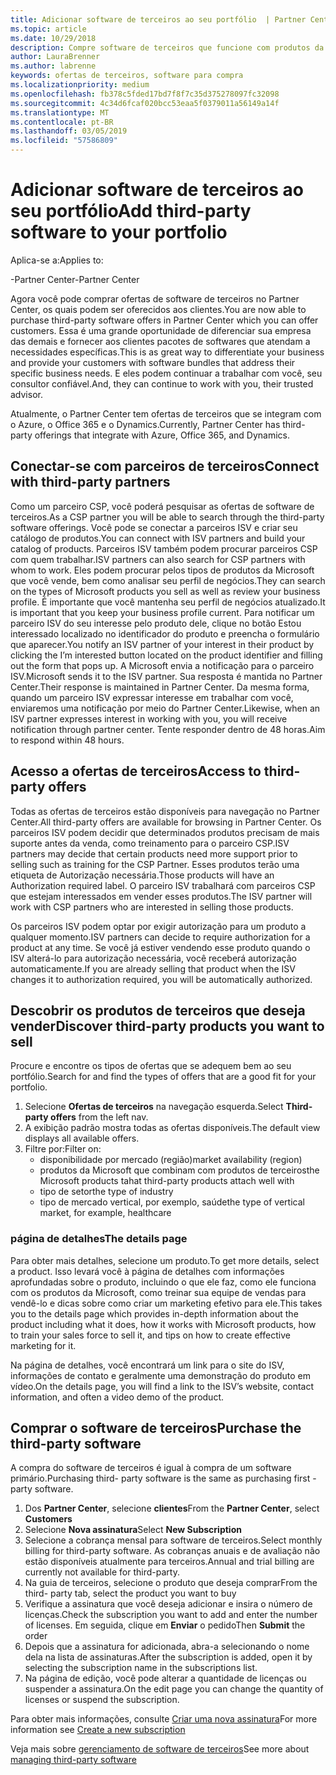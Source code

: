 ```yaml
---
title: Adicionar software de terceiros ao seu portfólio  | Partner Center
ms.topic: article
ms.date: 10/29/2018
description: Compre software de terceiros que funcione com produtos da Microsoft
author: LauraBrenner
ms.author: labrenne
keywords: ofertas de terceiros, software para compra
ms.localizationpriority: medium
ms.openlocfilehash: fb378c5fded17bd7f8f7c35d375278097fc32098
ms.sourcegitcommit: 4c34d6fcaf020bcc53eaa5f0379011a56149a14f
ms.translationtype: MT
ms.contentlocale: pt-BR
ms.lasthandoff: 03/05/2019
ms.locfileid: "57586809"
---
```

# <a name="add-third-party-software-to-your-portfolio"></a><span data-ttu-id="777cd-104">Adicionar software de terceiros ao seu portfólio</span><span class="sxs-lookup"><span data-stu-id="777cd-104">Add third-party software to your portfolio</span></span>

<span data-ttu-id="777cd-105">Aplica-se a:</span><span class="sxs-lookup"><span data-stu-id="777cd-105">Applies to:</span></span>

<span data-ttu-id="777cd-106">-Partner Center</span><span class="sxs-lookup"><span data-stu-id="777cd-106">-Partner Center</span></span>

<span data-ttu-id="777cd-107">Agora você pode comprar ofertas de software de terceiros no Partner Center, os quais podem ser oferecidos aos clientes.</span><span class="sxs-lookup"><span data-stu-id="777cd-107">You are now able to purchase third-party software offers in Partner Center which you can offer customers.</span></span> <span data-ttu-id="777cd-108">Essa é uma grande oportunidade de diferenciar sua empresa das demais e fornecer aos clientes pacotes de softwares que atendam a necessidades específicas.</span><span class="sxs-lookup"><span data-stu-id="777cd-108">This is as great way to differentiate your business and provide your customers with software bundles that address their specific business needs.</span></span> <span data-ttu-id="777cd-109">E eles podem continuar a trabalhar com você, seu consultor confiável.</span><span class="sxs-lookup"><span data-stu-id="777cd-109">And, they can continue to work with you, their trusted advisor.</span></span>

<span data-ttu-id="777cd-110">Atualmente, o Partner Center tem ofertas de terceiros que se integram com o Azure, o Office 365 e o Dynamics.</span><span class="sxs-lookup"><span data-stu-id="777cd-110">Currently, Partner Center has third-party offerings that integrate with Azure, Office 365, and Dynamics.</span></span> 

## <a name="connect-with-third-party-partners"></a><span data-ttu-id="777cd-111">Conectar-se com parceiros de terceiros</span><span class="sxs-lookup"><span data-stu-id="777cd-111">Connect with third-party partners</span></span>
 
<span data-ttu-id="777cd-112">Como um parceiro CSP, você poderá pesquisar as ofertas de software de terceiros.</span><span class="sxs-lookup"><span data-stu-id="777cd-112">As a CSP partner you will be able to search through the third-party software offerings.</span></span> <span data-ttu-id="777cd-113">Você pode se conectar a parceiros ISV e criar seu catálogo de produtos.</span><span class="sxs-lookup"><span data-stu-id="777cd-113">You can connect with ISV partners and build your catalog of products.</span></span> <span data-ttu-id="777cd-114">Parceiros ISV também podem procurar parceiros CSP com quem trabalhar.</span><span class="sxs-lookup"><span data-stu-id="777cd-114">ISV partners can also search for CSP partners with whom to work.</span></span> <span data-ttu-id="777cd-115">Eles podem procurar pelos tipos de produtos da Microsoft que você vende, bem como analisar seu perfil de negócios.</span><span class="sxs-lookup"><span data-stu-id="777cd-115">They can search on the types of Microsoft products you sell as well as review your business profile.</span></span> <span data-ttu-id="777cd-116">É importante que você mantenha seu perfil de negócios atualizado.</span><span class="sxs-lookup"><span data-stu-id="777cd-116">It is important that you keep your business profile current.</span></span> <span data-ttu-id="777cd-117">Para notificar um parceiro ISV do seu interesse pelo produto dele, clique no botão Estou interessado localizado no identificador do produto e preencha o formulário que aparecer.</span><span class="sxs-lookup"><span data-stu-id="777cd-117">You notify an ISV partner of your interest in their product by clicking the I’m interested button located on the product identifier and filling out the form that pops up.</span></span> <span data-ttu-id="777cd-118">A Microsoft envia a notificação para o parceiro ISV.</span><span class="sxs-lookup"><span data-stu-id="777cd-118">Microsoft sends it to the ISV partner.</span></span> <span data-ttu-id="777cd-119">Sua resposta é mantida no Partner Center.</span><span class="sxs-lookup"><span data-stu-id="777cd-119">Their response is maintained in Partner Center.</span></span> <span data-ttu-id="777cd-120">Da mesma forma, quando um parceiro ISV expressar interesse em trabalhar com você, enviaremos uma notificação por meio do Partner Center.</span><span class="sxs-lookup"><span data-stu-id="777cd-120">Likewise, when an ISV partner expresses interest in working with you, you will receive notification through partner center.</span></span> <span data-ttu-id="777cd-121">Tente responder dentro de 48 horas.</span><span class="sxs-lookup"><span data-stu-id="777cd-121">Aim to respond within 48 hours.</span></span>

## <a name="access-to-third-party-offers"></a><span data-ttu-id="777cd-122">Acesso a ofertas de terceiros</span><span class="sxs-lookup"><span data-stu-id="777cd-122">Access to third-party offers</span></span>

<span data-ttu-id="777cd-123">Todas as ofertas de terceiros estão disponíveis para navegação no Partner Center.</span><span class="sxs-lookup"><span data-stu-id="777cd-123">All third-party offers are available for browsing in Partner Center.</span></span> <span data-ttu-id="777cd-124">Os parceiros ISV podem decidir que determinados produtos precisam de mais suporte antes da venda, como treinamento para o parceiro CSP.</span><span class="sxs-lookup"><span data-stu-id="777cd-124">ISV partners may decide that certain products need more support prior to selling such as training for the CSP Partner.</span></span> <span data-ttu-id="777cd-125">Esses produtos terão uma etiqueta de Autorização necessária.</span><span class="sxs-lookup"><span data-stu-id="777cd-125">Those products will have an Authorization required label.</span></span> <span data-ttu-id="777cd-126">O parceiro ISV trabalhará com parceiros CSP que estejam interessados em vender esses produtos.</span><span class="sxs-lookup"><span data-stu-id="777cd-126">The ISV partner will work with CSP partners who are interested in selling those products.</span></span> 

<span data-ttu-id="777cd-127">Os parceiros ISV podem optar por exigir autorização para um produto a qualquer momento.</span><span class="sxs-lookup"><span data-stu-id="777cd-127">ISV partners can decide to require authorization for a product at any time.</span></span> <span data-ttu-id="777cd-128">Se você já estiver vendendo esse produto quando o ISV alterá-lo para autorização necessária, você receberá autorização automaticamente.</span><span class="sxs-lookup"><span data-stu-id="777cd-128">If you are already selling that product when the ISV changes it to authorization required, you will be automatically authorized.</span></span>

## <a name="discover-third-party-products-you-want-to-sell"></a><span data-ttu-id="777cd-129">Descobrir os produtos de terceiros que deseja vender</span><span class="sxs-lookup"><span data-stu-id="777cd-129">Discover third-party products you want to sell</span></span>

<span data-ttu-id="777cd-130">Procure e encontre os tipos de ofertas que se adequem bem ao seu portfólio.</span><span class="sxs-lookup"><span data-stu-id="777cd-130">Search for and find the types of offers that are a good fit for your portfolio.</span></span> 

1. <span data-ttu-id="777cd-131">Selecione **Ofertas de terceiros** na navegação esquerda.</span><span class="sxs-lookup"><span data-stu-id="777cd-131">Select **Third-party offers** from the left nav.</span></span>
2. <span data-ttu-id="777cd-132">A exibição padrão mostra todas as ofertas disponíveis.</span><span class="sxs-lookup"><span data-stu-id="777cd-132">The default view displays all available offers.</span></span>
3. <span data-ttu-id="777cd-133">Filtre por:</span><span class="sxs-lookup"><span data-stu-id="777cd-133">Filter on:</span></span>
    - <span data-ttu-id="777cd-134">disponibilidade por mercado (região)</span><span class="sxs-lookup"><span data-stu-id="777cd-134">market availability (region)</span></span>
    - <span data-ttu-id="777cd-135">produtos da Microsoft que combinam com produtos de terceiros</span><span class="sxs-lookup"><span data-stu-id="777cd-135">the Microsoft products tahat third-party products attach well with</span></span>
    - <span data-ttu-id="777cd-136">tipo de setor</span><span class="sxs-lookup"><span data-stu-id="777cd-136">the type of industry</span></span>
    - <span data-ttu-id="777cd-137">tipo de mercado vertical, por exemplo, saúde</span><span class="sxs-lookup"><span data-stu-id="777cd-137">the type of vertical market, for example, healthcare</span></span>

### <a name="the-details-page"></a><span data-ttu-id="777cd-138">página de detalhes</span><span class="sxs-lookup"><span data-stu-id="777cd-138">The details page</span></span>

<span data-ttu-id="777cd-139">Para obter mais detalhes, selecione um produto.</span><span class="sxs-lookup"><span data-stu-id="777cd-139">To get more details, select a product.</span></span> <span data-ttu-id="777cd-140">Isso levará você à página de detalhes com informações aprofundadas sobre o produto, incluindo o que ele faz, como ele funciona com os produtos da Microsoft, como treinar sua equipe de vendas para vendê-lo e dicas sobre como criar um marketing efetivo para ele.</span><span class="sxs-lookup"><span data-stu-id="777cd-140">This takes you to the details page which provides in-depth information about the product including what it does, how it works with Microsoft products, how to train your sales force to sell it, and tips on how to create effective marketing for it.</span></span>

<span data-ttu-id="777cd-141">Na página de detalhes, você encontrará um link para o site do ISV, informações de contato e geralmente uma demonstração do produto em vídeo.</span><span class="sxs-lookup"><span data-stu-id="777cd-141">On the details page, you will find a link to the ISV’s website, contact information, and often a video demo of the product.</span></span> 

## <a name="purchase-the-third-party-software"></a><span data-ttu-id="777cd-142">Comprar o software de terceiros</span><span class="sxs-lookup"><span data-stu-id="777cd-142">Purchase the third-party software</span></span>

<span data-ttu-id="777cd-143">A compra do software de terceiros é igual à compra de um software primário.</span><span class="sxs-lookup"><span data-stu-id="777cd-143">Purchasing third- party software is the same as purchasing first -party software.</span></span> 

1. <span data-ttu-id="777cd-144">Dos **Partner Center**, selecione **clientes**</span><span class="sxs-lookup"><span data-stu-id="777cd-144">From the **Partner Center**, select **Customers**</span></span>
2. <span data-ttu-id="777cd-145">Selecione **Nova assinatura**</span><span class="sxs-lookup"><span data-stu-id="777cd-145">Select **New Subscription**</span></span>
3. <span data-ttu-id="777cd-146">Selecione a cobrança mensal para software de terceiros.</span><span class="sxs-lookup"><span data-stu-id="777cd-146">Select monthly billing for third-party software.</span></span> <span data-ttu-id="777cd-147">As cobranças anuais e de avaliação não estão disponíveis atualmente para terceiros.</span><span class="sxs-lookup"><span data-stu-id="777cd-147">Annual and trial billing are currently not available for third-party.</span></span>
4. <span data-ttu-id="777cd-148">Na guia de terceiros, selecione o produto que deseja comprar</span><span class="sxs-lookup"><span data-stu-id="777cd-148">From the third- party tab, select the product you want to buy</span></span>
5. <span data-ttu-id="777cd-149">Verifique a assinatura que você deseja adicionar e insira o número de licenças.</span><span class="sxs-lookup"><span data-stu-id="777cd-149">Check the subscription you want to add and enter the number of licenses.</span></span> <span data-ttu-id="777cd-150">Em seguida, clique em **Enviar** o pedido</span><span class="sxs-lookup"><span data-stu-id="777cd-150">Then **Submit** the order</span></span>
6. <span data-ttu-id="777cd-151">Depois que a assinatura for adicionada, abra-a selecionando o nome dela na lista de assinaturas.</span><span class="sxs-lookup"><span data-stu-id="777cd-151">After the subscription is added, open it by selecting the subscription name in the subscriptions list.</span></span>
7. <span data-ttu-id="777cd-152">Na página de edição, você pode alterar a quantidade de licenças ou suspender a assinatura.</span><span class="sxs-lookup"><span data-stu-id="777cd-152">On the edit page you can change the quantity of licenses or suspend the subscription.</span></span>

<span data-ttu-id="777cd-153">Para obter mais informações, consulte [Criar uma nova assinatura](create-a-new-subscription.md)</span><span class="sxs-lookup"><span data-stu-id="777cd-153">For more information see [Create a new subscription](create-a-new-subscription.md)</span></span>

<span data-ttu-id="777cd-154">Veja mais sobre [gerenciamento de software de terceiros](third-party-help.md)</span><span class="sxs-lookup"><span data-stu-id="777cd-154">See more about [managing third-party software](third-party-help.md)</span></span>  